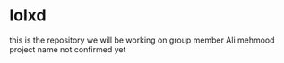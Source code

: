 # lolxd
this is the repository we will be working on
group member Ali mehmood
project name not confirmed yet
